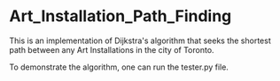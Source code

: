 # Art_Installation_Path_Finding
This is an implementation of Dijkstra's algorithm that seeks the shortest path between any Art Installations in the city of Toronto. 

To demonstrate the algorithm, one can run the tester.py file.
